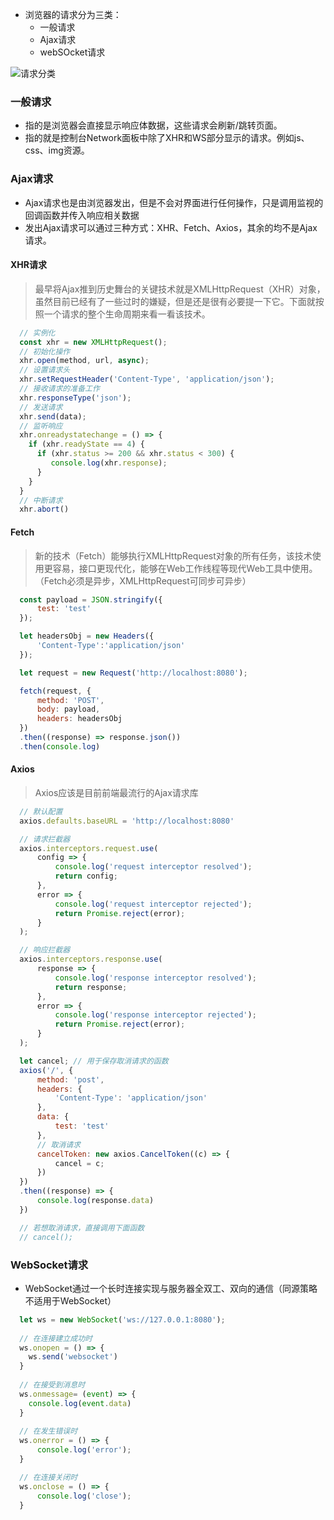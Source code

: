 - 浏览器的请求分为三类：
  - 一般请求
  - Ajax请求
  - webSOcket请求
 
 ![请求分类](https://mmbiz.qpic.cn/mmbiz_jpg/q4qrl2ddrUv8kcic62YNXQvkyribXRGcraUr0Tibr1cu9ZZQTSr3akhbFAgmia9rUU4qfgVUZD9ud5OqsA3bjPqL1Q/640?wx_fmt=jpeg&tp=webp&wxfrom=5&wx_lazy=1&wx_co=1)
 
 ### 一般请求
 - 指的是浏览器会直接显示响应体数据，这些请求会刷新/跳转页面。
 - 指的就是控制台Network面板中除了XHR和WS部分显示的请求。例如js、css、img资源。

### Ajax请求
- Ajax请求也是由浏览器发出，但是不会对界面进行任何操作，只是调用监视的回调函数并传入响应相关数据
- 发出Ajax请求可以通过三种方式：XHR、Fetch、Axios，其余的均不是Ajax请求。

#### XHR请求
> 最早将Ajax推到历史舞台的关键技术就是XMLHttpRequest（XHR）对象，虽然目前已经有了一些过时的嫌疑，但是还是很有必要提一下它。下面就按照一个请求的整个生命周期来看一看该技术。

```js
  // 实例化
  const xhr = new XMLHttpRequest();
  // 初始化操作
  xhr.open(method, url, async);
  // 设置请求头
  xhr.setRequestHeader('Content-Type', 'application/json');
  // 接收请求的准备工作
  xhr.responseType('json');
  // 发送请求
  xhr.send(data);
  // 监听响应
  xhr.onreadystatechange = () => {
    if (xhr.readyState == 4) {
      if (xhr.status >= 200 && xhr.status < 300) {
         console.log(xhr.response);
      }
    }
  }
  // 中断请求
  xhr.abort()
```

#### Fetch
> 新的技术（Fetch）能够执行XMLHttpRequest对象的所有任务，该技术使用更容易，接口更现代化，能够在Web工作线程等现代Web工具中使用。（Fetch必须是异步，XMLHttpRequest可同步可异步）

```js
  const payload = JSON.stringify({
      test: 'test'
  });

  let headersObj = new Headers({
      'Content-Type':'application/json'
  });

  let request = new Request('http://localhost:8080');

  fetch(request, {
      method: 'POST',
      body: payload,
      headers: headersObj
  })
  .then((response) => response.json())
  .then(console.log)
```

#### Axios
> Axios应该是目前前端最流行的Ajax请求库

```js
  // 默认配置
  axios.defaults.baseURL = 'http://localhost:8080'

  // 请求拦截器
  axios.interceptors.request.use(
      config => {
          console.log('request interceptor resolved');
          return config;
      },
      error => {
          console.log('request interceptor rejected');
          return Promise.reject(error);
      }
  );

  // 响应拦截器
  axios.interceptors.response.use(
      response => {
          console.log('response interceptor resolved');
          return response;
      },
      error => {
          console.log('response interceptor rejected');
          return Promise.reject(error);
      }
  );

  let cancel; // 用于保存取消请求的函数
  axios('/', {
      method: 'post',
      headers: {
          'Content-Type': 'application/json'
      },
      data: {
          test: 'test'
      },
      // 取消请求
      cancelToken: new axios.CancelToken((c) => {
          cancel = c;
      })
  })
  .then((response) => {
      console.log(response.data)
  })

  // 若想取消请求，直接调用下面函数
  // cancel();
```
 

### WebSocket请求
- WebSocket通过一个长时连接实现与服务器全双工、双向的通信（同源策略不适用于WebSocket）

```js
  let ws = new WebSocket('ws://127.0.0.1:8080');
  
  // 在连接建立成功时
  ws.onopen = () => {
    ws.send('websocket')
  }
  
  // 在接受到消息时
  ws.onmessage= (event) => {
    console.log(event.data)
  }
  
  // 在发生错误时
  ws.onerror = () => {
      console.log('error');
  }

  // 在连接关闭时
  ws.onclose = () => {
      console.log('close');
  }
```
